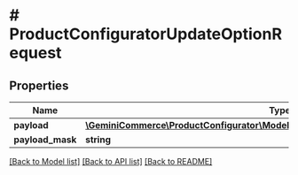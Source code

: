 # # ProductConfiguratorUpdateOptionRequest


## Properties


Name | Type | Description | Notes
------------ | ------------- | ------------- | -------------
**payload**| [**\GeminiCommerce\ProductConfigurator\Model\ProductconfiguratoroptionUpdatePayload**](ProductconfiguratoroptionUpdatePayload.md) |   | [optional]
**payload_mask**| **string** |   | [optional]


[[Back to Model list]](../../README.md#models) [[Back to API list]](../../README.md#endpoints) [[Back to README]](../../README.md)